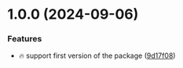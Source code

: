 # 1.0.0 (2024-09-06)


### Features

* 🔥 support first version of the package ([9d17f08](https://github.com/tal-rofe/enversify/commit/9d17f08d16afb02f6a7a586eecb816c2026bef37))
